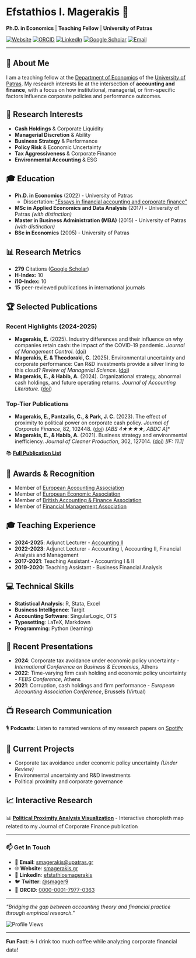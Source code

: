 # Efstathios I. Magerakis 👋

**Ph.D. in Economics** | **Teaching Fellow** | **University of Patras**

[![Website](https://img.shields.io/badge/Website-smagerakis.gr-blue)](https://smagerakis.gr)
[![ORCID](https://img.shields.io/badge/ORCID-0000--0001--7977--0363-green)](https://orcid.org/0000-0001-7977-0363)
[![LinkedIn](https://img.shields.io/badge/LinkedIn-efstathiosmagerakis-blue)](https://www.linkedin.com/in/efstathiosmagerakis/)
[![Google Scholar](https://img.shields.io/badge/Google%20Scholar-Citations%20279-orange)](https://scholar.google.com/citations?user=4FA6C0AAAAAJ)
[![Email](https://img.shields.io/badge/Email-smagerakis%40upatras.gr-red)](mailto:smagerakis@upatras.gr)

---

## 🎯 About Me

I am a teaching fellow at the [Department of Economics](https://www.econ.upatras.gr/en) of the [University of Patras](http://upatras.gr/). My research interests lie at the intersection of **accounting and finance**, with a focus on how institutional, managerial, or firm-specific factors influence corporate policies and performance outcomes.

## 🔬 Research Interests
- **Cash Holdings** & Corporate Liquidity
- **Managerial Discretion** & Ability
- **Business Strategy** & Performance
- **Policy Risk** & Economic Uncertainty
- **Tax Aggressiveness** & Corporate Finance
- **Environmental Accounting** & ESG

## 🎓 Education
- **Ph.D. in Economics** (2022) - University of Patras
  - Dissertation: ["Essays in financial accounting and corporate finance"](https://www.didaktorika.gr/eadd/handle/10442/51855)
- **MSc in Applied Economics and Data Analysis** (2017) - University of Patras *(with distinction)*
- **Master in Business Administration (MBA)** (2015) - University of Patras *(with distinction)*
- **BSc in Economics** (2005) - University of Patras

## 📊 Research Metrics
- **279** Citations ([Google Scholar](https://scholar.google.com/citations?user=4FA6C0AAAAAJ))
- **H-Index:** 10
- **i10-Index:** 10
- **15** peer-reviewed publications in international journals

## 🏆 Selected Publications

### Recent Highlights (2024-2025)
- **Magerakis, E.** (2025). Industry differences and their influence on why companies retain cash: the impact of the COVID-19 pandemic. *Journal of Management Control*. ([doi](https://doi.org/10.1007/s00187-025-00397-6))
- **Magerakis, E. & Theodoraki, C.** (2025). Environmental uncertainty and corporate performance: Can R&D investments provide a silver lining to this cloud? *Review of Managerial Science*. ([doi](https://doi.org/10.1007/s11846-025-00923-9))
- **Magerakis, E., & Habib, A.** (2024). Organizational strategy, abnormal cash holdings, and future operating returns. *Journal of Accounting Literature*. ([doi](https://doi.org/10.1108/JAL-03-2024-0036))

### Top-Tier Publications
- **Magerakis, E., Pantzalis, C., & Park, J. C.** (2023). The effect of proximity to political power on corporate cash policy. *Journal of Corporate Finance*, 82, 102448. ([doi](https://doi.org/10.1016/j.jcorpfin.2023.102448)) *[ABS 4★★★★, ABDC A*]*
- **Magerakis, E., & Habib, A.** (2021). Business strategy and environmental inefficiency. *Journal of Cleaner Production*, 302, 127014. ([doi](https://doi.org/10.1016/j.jclepro.2021.127014)) *[IF: 11.1]*

📚 [**Full Publication List**](https://smagerakis.gr/en/#publications)

## 🏅 Awards & Recognition
- Member of [European Accounting Association](http://www.eaa-online.org/r/eaa_home)
- Member of [European Economic Association](https://www.eeassoc.org/)
- Member of [British Accounting & Finance Association](https://bafa.ac.uk/)
- Member of [Financial Management Association](https://www.fma.org/)

## 🎓 Teaching Experience
- **2024-2025**: Adjunct Lecturer - [Accounting II](https://www.econ.upatras.gr/en/undergraduate/courses/accounting-ii)
- **2022-2023**: Adjunct Lecturer - Accounting I, Accounting II, Financial Analysis and Management
- **2017-2021**: Teaching Assistant - Accounting I & II
- **2019-2020**: Teaching Assistant - Business Financial Analysis

## 💻 Technical Skills
- **Statistical Analysis**: R, Stata, Excel
- **Business Intelligence**: Targit
- **Accounting Software**: SingularLogic, OTS
- **Typesetting**: LaTeX, Markdown
- **Programming**: Python (learning)

## 🎤 Recent Presentations
- **2024**: Corporate tax avoidance under economic policy uncertainty - *International Conference on Business & Economics*, Athens
- **2022**: Time-varying firm cash holding and economic policy uncertainty - *FEBS Conference*, Athens
- **2021**: Corruption, cash holdings and firm performance - *European Accounting Association Conference*, Brussels (Virtual)

## 📺 Research Communication
🎙️ **Podcasts**: Listen to narrated versions of my research papers on [Spotify](https://podcasters.spotify.com/pod/show/stathis-magerakis)

## 🔬 Current Projects
- Corporate tax avoidance under economic policy uncertainty *(Under Review)*
- Environmental uncertainty and R&D investments
- Political proximity and corporate governance

## 📈 Interactive Research
📊 [**Political Proximity Analysis Visualization**](https://smagerakis.gr/en/#talks) - Interactive choropleth map related to my Journal of Corporate Finance publication

---

### 📫 Get In Touch
- 📧 **Email**: [smagerakis@upatras.gr](mailto:smagerakis@upatras.gr)
- 🌐 **Website**: [smagerakis.gr](https://smagerakis.gr)
- 💼 **LinkedIn**: [efstathiosmagerakis](https://www.linkedin.com/in/efstathiosmagerakis/)
- 🐦 **Twitter**: [@smager9](https://twitter.com/smager9)
- 🔬 **ORCID**: [0000-0001-7977-0363](https://orcid.org/0000-0001-7977-0363)

---

*"Bridging the gap between accounting theory and financial practice through empirical research."*

![Profile Views](https://komarev.com/ghpvc/?username=stathismag&color=brightgreen)

---

**Fun Fact**: ☕ I drink too much coffee while analyzing corporate financial data!
